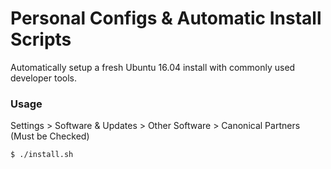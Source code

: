 # Personal Configs & Automatic Install Scripts
Automatically setup a fresh Ubuntu 16.04 install with commonly used developer tools.

### Usage
Settings > Software & Updates > Other Software > Canonical Partners (Must be Checked)
```
$ ./install.sh
```
